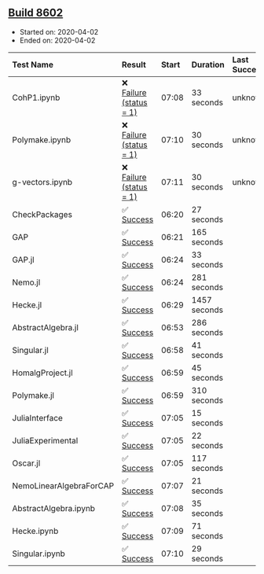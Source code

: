## [Build 8602](https://oscarci.mathematik.uni-kl.de/job/oscar/8602/)

* Started on: 2020-04-02
* Ended on: 2020-04-02

| Test Name    | Result | Start | Duration | Last Success | First Failure |
|:-------------|:-------|:------|:---------|:-------------|:--------------|
| CohP1.ipynb | ❌ [Failure (status = 1)](https://oscarci.mathematik.uni-kl.de/job/oscar/8602/artifact/logs/build-8602/CohP1.ipynb.log) | 07:08 | 33 seconds | unknown | unknown |
| Polymake.ipynb | ❌ [Failure (status = 1)](https://oscarci.mathematik.uni-kl.de/job/oscar/8602/artifact/logs/build-8602/Polymake.ipynb.log) | 07:10 | 30 seconds | unknown | unknown |
| g-vectors.ipynb | ❌ [Failure (status = 1)](https://oscarci.mathematik.uni-kl.de/job/oscar/8602/artifact/logs/build-8602/g-vectors.ipynb.log) | 07:11 | 30 seconds | unknown | unknown |
| CheckPackages | ✅ [Success](https://oscarci.mathematik.uni-kl.de/job/oscar/8602/artifact/logs/build-8602/CheckPackages.log) | 06:20 | 27 seconds |  |  |
| GAP | ✅ [Success](https://oscarci.mathematik.uni-kl.de/job/oscar/8602/artifact/logs/build-8602/GAP.log) | 06:21 | 165 seconds |  |  |
| GAP.jl | ✅ [Success](https://oscarci.mathematik.uni-kl.de/job/oscar/8602/artifact/logs/build-8602/GAP.jl.log) | 06:24 | 33 seconds |  |  |
| Nemo.jl | ✅ [Success](https://oscarci.mathematik.uni-kl.de/job/oscar/8602/artifact/logs/build-8602/Nemo.jl.log) | 06:24 | 281 seconds |  |  |
| Hecke.jl | ✅ [Success](https://oscarci.mathematik.uni-kl.de/job/oscar/8602/artifact/logs/build-8602/Hecke.jl.log) | 06:29 | 1457 seconds |  |  |
| AbstractAlgebra.jl | ✅ [Success](https://oscarci.mathematik.uni-kl.de/job/oscar/8602/artifact/logs/build-8602/AbstractAlgebra.jl.log) | 06:53 | 286 seconds |  |  |
| Singular.jl | ✅ [Success](https://oscarci.mathematik.uni-kl.de/job/oscar/8602/artifact/logs/build-8602/Singular.jl.log) | 06:58 | 41 seconds |  |  |
| HomalgProject.jl | ✅ [Success](https://oscarci.mathematik.uni-kl.de/job/oscar/8602/artifact/logs/build-8602/HomalgProject.jl.log) | 06:59 | 45 seconds |  |  |
| Polymake.jl | ✅ [Success](https://oscarci.mathematik.uni-kl.de/job/oscar/8602/artifact/logs/build-8602/Polymake.jl.log) | 06:59 | 310 seconds |  |  |
| JuliaInterface | ✅ [Success](https://oscarci.mathematik.uni-kl.de/job/oscar/8602/artifact/logs/build-8602/JuliaInterface.log) | 07:05 | 15 seconds |  |  |
| JuliaExperimental | ✅ [Success](https://oscarci.mathematik.uni-kl.de/job/oscar/8602/artifact/logs/build-8602/JuliaExperimental.log) | 07:05 | 22 seconds |  |  |
| Oscar.jl | ✅ [Success](https://oscarci.mathematik.uni-kl.de/job/oscar/8602/artifact/logs/build-8602/Oscar.jl.log) | 07:05 | 117 seconds |  |  |
| NemoLinearAlgebraForCAP | ✅ [Success](https://oscarci.mathematik.uni-kl.de/job/oscar/8602/artifact/logs/build-8602/NemoLinearAlgebraForCAP.log) | 07:07 | 21 seconds |  |  |
| AbstractAlgebra.ipynb | ✅ [Success](https://oscarci.mathematik.uni-kl.de/job/oscar/8602/artifact/logs/build-8602/AbstractAlgebra.ipynb.log) | 07:08 | 35 seconds |  |  |
| Hecke.ipynb | ✅ [Success](https://oscarci.mathematik.uni-kl.de/job/oscar/8602/artifact/logs/build-8602/Hecke.ipynb.log) | 07:09 | 71 seconds |  |  |
| Singular.ipynb | ✅ [Success](https://oscarci.mathematik.uni-kl.de/job/oscar/8602/artifact/logs/build-8602/Singular.ipynb.log) | 07:10 | 29 seconds |  |  |
